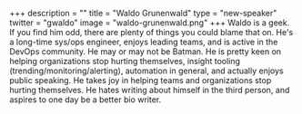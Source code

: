 +++
description = ""
title = "Waldo Grunenwald"
type = "new-speaker"
twitter = "gwaldo"
image = "waldo-grunenwald.png"
+++
Waldo is a geek. If you find him odd, there are plenty of things you could blame that on.  He's a long-time sys/ops engineer, enjoys leading teams, and is active in the DevOps community.  He may or may not be Batman.  He is pretty keen on helping organizations stop hurting themselves, insight tooling (trending/monitoring/alerting), automation in general, and actually enjoys public speaking.  He takes joy in helping teams and organizations stop hurting themselves.  He hates writing about himself in the third person, and aspires to one day be a better bio writer.